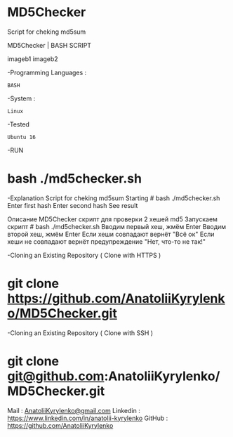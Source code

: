 # MD5Checker
Script for cheking md5sum

MD5Checker | BASH SCRIPT

imageb1 imageb2

-Programming Languages :

    BASH

-System :

    Linux

-Tested  

    Ubuntu 16

-RUN

# bash ./md5checker.sh

-Explanation
Script for cheking md5sum
Starting # bash ./md5checker.sh
Enter first hash
Enter second hash
See result

Описание
MD5Checker скрипт для проверки 2 хешей md5
Запускаем скрипт # bash ./md5checker.sh
Вводим первый хеш, жмём Enter
Вводим второй хеш, жмём Enter
Если хеши совпадают вернёт "Всё ок"
Если хеши не совпадают вернёт предупреждение "Нет, что-то не так!"

-Cloning an Existing Repository ( Clone with HTTPS )

# git clone https://github.com/AnatoliiKyrylenko/MD5Checker.git

-Cloning an Existing Repository ( Clone with SSH )

# git clone git@github.com:AnatoliiKyrylenko/MD5Checker.git

Mail : AnatoliiKyrylenko@gmail.com
Linkedin : https://www.linkedin.com/in/anatolii-kyrylenko
GitHub : https://github.com/AnatoliiKyrylenko
